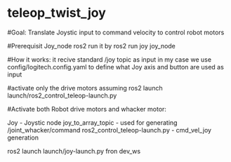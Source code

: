 # teleop_twist_joy

#Goal:
Translate Joystic input to command velocity to control robot motors 

#Prerequisit 
Joy_node ros2
run it by
ros2 run joy joy_node


#How it works:
it recive standard /joy topic as input
in my case we use config/logitech.config.yaml to define what Joy axis and button are used as input

#activate only the drive motors assuming 
ros2 launch launch/ros2_control_teleop-launch.py

#Activate both Robot drive motors and whacker motor:

Joy - Joystic node
joy_to_array_topic - used for generating /joint_whacker/command
ros2_control_teleop-launch.py - cmd_vel_joy generation

ros2 launch launch/joy-launch.py fron dev_ws


